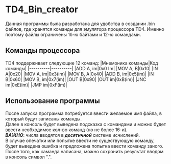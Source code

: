 # TD4_Bin_creator
Данная программы была разработана для удобства в создании .bin файлов, где хранятся команды для эмулятора процессора TD4. Именно поэтому файлы ограничены 1б-ю байтами и 12-ю командами.
## Команды процессора
TD4 поддерживает следующие 12 команд:
|Мнемоника команды|Код команды|
|----------|----------|
|ADD A, im|0x0 Im|
|MOV A, B|0x10|
|IN  A|0x20|
|MOV A, im|0x3(im)|
|MOV B, A|0x40|
|ADD B, im|0x5(im)|
|IN  B|0x60|
|MOV B, im|0x7(im)|
|OUT B|0x90|
|OUT im|0xB(im)|
|JNC im|0xE(im)|
|JMP im|0xF(im)|

## Использование программы
После запуска программа потребуется ввести желаемое имя файла, в который будут записаны команды.  
Далее в консоль будет выведена подсказка с командами и можно будет ввести необходимое кол-во команд (но не более 16-и).  
***ВАЖНО***: числа вводятся в ***десятичной*** системе исчислений.  
В случае опечатки или попытке ввести не существующую команду, будет выведена ошибка и предложена попытка ввести команду заного.  
После того, как каманда написана, можно сохронить результат вводом в консоль символ ".".
